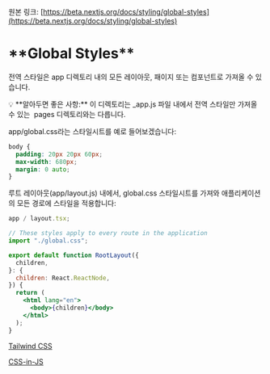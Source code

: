 원본 링크: [https://beta.nextjs.org/docs/styling/global-styles](https://beta.nextjs.org/docs/styling/global-styles)

# \***\*Global Styles\*\***

전역 스타일은 app 디렉토리 내의 모든 레이아웃, 패이지 또는 컴포넌트로 가져올 수 있습니다.

<aside>
💡 **알아두면 좋은 사항:** 이 디렉토리는 _app.js 파일 내에서 전역 스타일만 가져올 수 있는  pages 디렉토리와는 다릅니다.

</aside>

app/global.css라는 스타일시트를 예로 들어보겠습니다:

```css
body {
  padding: 20px 20px 60px;
  max-width: 680px;
  margin: 0 auto;
}
```

루트 레이아웃(app/layout.js) 내에서, global.css 스타일시트를 가져와 애플리케이션의 모든 경로에 스타일을 적용합니다:

```jsx
app / layout.tsx;

// These styles apply to every route in the application
import "./global.css";

export default function RootLayout({
  children,
}: {
  children: React.ReactNode,
}) {
  return (
    <html lang="en">
      <body>{children}</body>
    </html>
  );
}
```

[Tailwind CSS](./Tailwind_CSS.md)

[CSS-in-JS](./CSS_in_JS.md)
